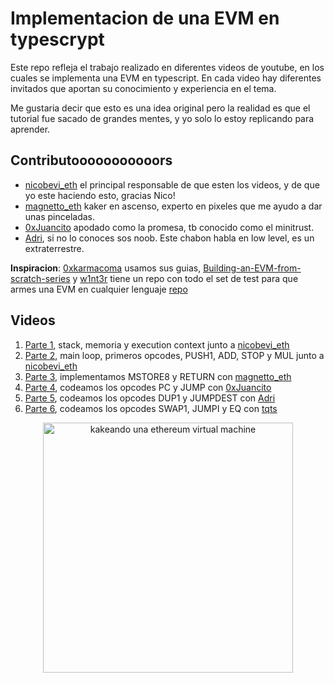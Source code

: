 # Implementacion de una EVM en typescrypt

Este repo refleja el trabajo realizado en diferentes videos de youtube,
en los cuales se implementa una EVM en typescript. En cada video hay diferentes
invitados que aportan su conocimiento y experiencia en el tema.

Me gustaria decir que esto es una idea original pero la realidad es que el tutorial
fue sacado de grandes mentes, y yo solo lo estoy replicando para aprender.

## Contributooooooooooors

- [nicobevi_eth](https://twitter.com/nicobevi_eth) el principal responsable de que esten los videos, y de que yo este haciendo esto, gracias Nico!
- [magnetto_eth](https://twitter.com/magnetto_eth) kaker en ascenso, experto en pixeles que me ayudo a dar unas pinceladas.
- [0xJuancito](https://twitter.com/0xJuancito) apodado como la promesa, tb conocido como el minitrust.
- [Adri](https://twitter.com/adrianromero), si no lo conoces sos noob. Este chabon habla en low level, es un extraterrestre.

**Inspiracion**: [0xkarmacoma](https://twitter.com/0xkarmacoma) usamos sus guias, [Building-an-EVM-from-scratch-series](https://karmacoma.notion.site/Building-an-EVM-from-scratch-series-90ee3c827b314e0599e705a1152eecf9) y [w1nt3r](https://twitter.com/w1nt3r_eth?lang=es) tiene un repo con todo el set de test para que armes una EVM en cualquier lenguaje [repo](https://github.com/w1nt3r-eth/evm-from-scratch/tree/main)

## Videos

1) [Parte 1](https://www.youtube.com/watch?v=w71sWGW2BUw&), stack, memoria y execution context junto a [nicobevi_eth](https://twitter.com/nicobevi_eth)
2) [Parte 2](https://www.youtube.com/watch?v=_tAVCpFrXRg), main loop, primeros opcodes, PUSH1, ADD, STOP y MUL junto a [nicobevi_eth](https://twitter.com/nicobevi_eth)
3) [Parte 3](https://www.youtube.com/watch?v=uSPQBIZ6jxg), implementamos MSTORE8 y RETURN con [magnetto_eth](https://twitter.com/magnetto_eth)
4) [Parte 4](https://www.youtube.com/watch?v=lK2zY8HfG9w), codeamos los opcodes PC y JUMP con [0xJuancito](https://twitter.com/0xJuancito)
5) [Parte 5](https://www.youtube.com/watch?v=_krMqJG9JOc), codeamos los opcodes DUP1 y JUMPDEST con [Adri](https://twitter.com/adrianromero)
6) [Parte 6](https://youtu.be/kyCdxJEgzRg), codeamos los opcodes SWAP1, JUMPI y EQ con [tqts](https://twitter.com/tqtsar)

<p align="center">
  <img src="./img/hacker-evm.jpg" alt="kakeando una ethereum virtual machine" width="400">
</p>
